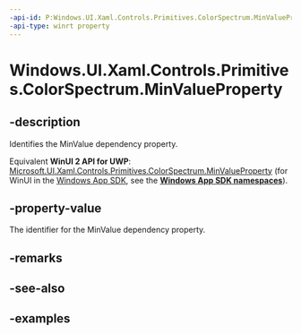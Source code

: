 ```yaml
---
-api-id: P:Windows.UI.Xaml.Controls.Primitives.ColorSpectrum.MinValueProperty
-api-type: winrt property
---
```


<!-- Property syntax.
public DependencyProperty MinValueProperty { get; }
-->

# Windows.UI.Xaml.Controls.Primitives.ColorSpectrum.MinValueProperty

## -description

Identifies the MinValue dependency property.

Equivalent **WinUI 2 API for UWP**: [Microsoft.UI.Xaml.Controls.Primitives.ColorSpectrum.MinValueProperty](/windows/winui/api/microsoft.ui.xaml.controls.primitives.colorspectrum.minvalueproperty) (for WinUI in the [Windows App SDK](/windows/apps/windows-app-sdk/), see the **[Windows App SDK namespaces](/windows/windows-app-sdk/api/winrt/)**).

## -property-value

The identifier for the MinValue dependency property.

## -remarks

## -see-also

## -examples

